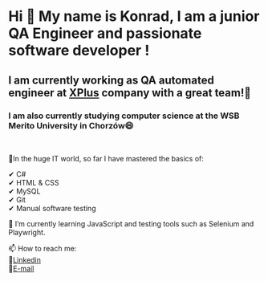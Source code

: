 ### <h1>Hi 👋 My name is Konrad, I am a junior QA Engineer and passionate software developer !</h1>


<h2> I am currently working as QA automated engineer at <a href="https://xplusglobal.com/">XPlus</a> company with a great team!👯 </h2>
<h3> I am also currently studying computer science at the WSB Merito University in Chorzów😄</h3><br>

📝In the huge IT world, so far I have mastered the basics of:


✔ C#<br>
✔ HTML & CSS<br>
✔ MySQL<br>
✔ Git<br>
✔ Manual software testing<br>

🌱 I’m currently learning JavaScript and testing tools such as Selenium and Playwright.

📫 How to reach me: <br>
💬<a target = "_blank" href="https://www.linkedin.com/in/konrad-ku%C5%BAniak-96912323b/">Linkedin</a><br>
💬<a target = "_blank" href="mailto:konrad.kuzniak@interia.pl">E-mail</a>


<!--
**Kuzniakers/Kuzniakers** is a ✨ _special_ ✨ repository because its `README.md` (this file) appears on your GitHub profile.

Here are some ideas to get you started:

- 🔭 I’m currently working on ...
- 🌱 I’m currently learning ...
- 👯 I’m looking to collaborate on ...
- 🤔 I’m looking for help with ...
- 💬 Ask me about ...
- 📫 How to reach me: ...
- 😄 Pronouns: ...
- ⚡ Fun fact: ...
-->
